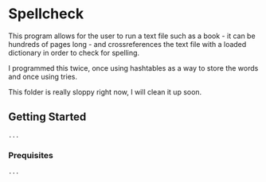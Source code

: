 # Spellcheck
This program allows for the user to run a text file such as a book - it can be hundreds of pages long - and crossreferences the text file with a loaded dictionary in order to check for spelling.

I programmed this twice, once using hashtables as a way to store the words and once using tries.

This folder is really sloppy right now, I will clean it up soon.

## Getting Started
```
...
```

### Prequisites
```
...
```


